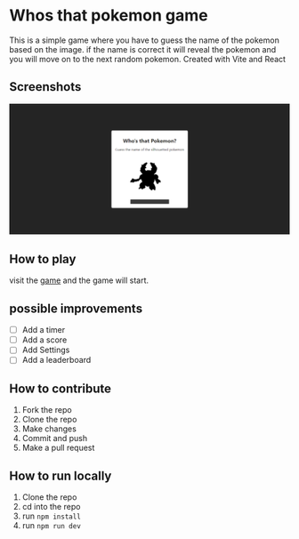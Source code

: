 # Whos that pokemon game

This is a simple game where you have to guess the name of the pokemon based on the image.
if the name is correct it will reveal the pokemon and you will move on to the next random pokemon.
Created with Vite and React

## Screenshots

![screenshot](./screenshots/Screenshot.png)

## How to play

visit the [game](https://mrdiamonddirt.github.io/whosthatpokemon/) and the game will start.

## possible improvements

- [ ] Add a timer
- [ ] Add a score
- [ ] Add Settings
- [ ] Add a leaderboard

## How to contribute

1. Fork the repo
2. Clone the repo
3. Make changes
4. Commit and push
5. Make a pull request

## How to run locally

1. Clone the repo
2. cd into the repo
3. run `npm install`
4. run `npm run dev`
